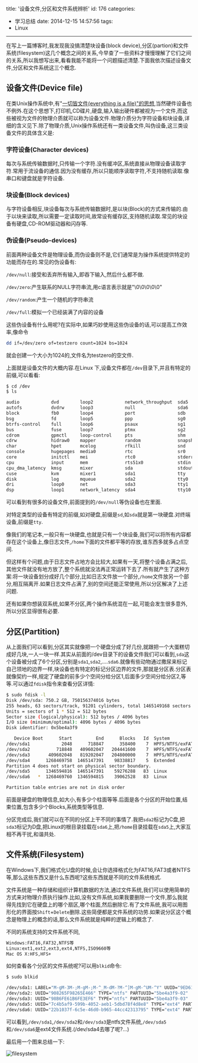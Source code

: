 title: '设备文件,分区和文件系统辨析'
id: 176
categories:
  - 学习总结
date: 2014-12-15 14:57:56
tags:
  - Linux
---

在写上一篇博客时,我发现我没搞清楚块设备(block device),分区(partion)和文件系统(filesystem)这几个概念之间的关系,今早查了一些资料才慢慢理解了它们之间的关系,所以我想写出来,看看我能不能将一个问题描述清楚.下面我依次描述设备文件,分区和文件系统这三个概念.

<!--more-->

## 设备文件(Device file)

在类Unix操作系统中,有"[一切皆文件(everything is a file)"的思想](http://en.wikipedia.org/wiki/Everything_is_a_file),当然硬件设备也不例外.在这个思想下,打印机,CD碟片,硬盘,输入输出硬件都被视为一个文件,而这些被视为文件的物理介质就可以称为设备文件.物理介质分为字符设备和块设备,详细的含义见下.除了物理介质,Unix操作系统还有一类设备文件,叫伪设备,这三类设备文件的具体含义是:

### 字符设备(Character devices)

每次与系统传输数据时,只传输一个字符.没有缓冲区,系统直接从物理设备读取字符.常用于流设备的通信.因为没有缓存,所以只能顺序读取字符,不支持随机读取.像串口和键盘就是字符设备.

### 块设备(Block devices)

与字符设备相反,块设备每次与系统传输数据时,是以块(Block)的方式来传输的.由于以块来读取,所以需要一定读取时间,故常设有缓存区,支持随机读取.常见的块设备有硬盘,CD-ROM驱动器和闪存等.

### 伪设备(Pseudo-devices)

前面两种设备文件是物理设备,而伪设备则不是,它们通常是为操作系统提供特定的功能而存在的.常见的伪设备有:

`/dev/null`:接受和丢弃所有输入,即吞下输入,然后什么都不做.

`/dev/zero`:产生联系的NULL字符串流,用c语言表示就是"\0\0\0\0\0"

`/dev/random`:产生一个随机的字符串流

`/dev/full`:模拟一个已经装满了内容的设备

这些伪设备有什么用呢?在实际中,如果巧妙使用这些伪设备的话,可以提高工作效率,像命令

```bash
dd if=/dev/zero of=testzero count=1024 bs=1024
```

就会创建一个大小为1024的,文件名为testzero的空文件.

上面就是设备文件的大概内容.在Linux 下,设备文件都在`/dev`目录下,并且有特定的前缀,可以看看:

```bash
$ cd /dev
$ ls

audio            dvd        loop2            network_throughput  sda5      tty11  tty27  tty42  tty58    v4l         vcsa4
autofs           dvdrw      loop3            null                sda6      tty12  tty28  tty43  tty59    vboxdrv     vcsa5
block            fb0        loop4            port                sdb       tty13  tty29  tty44  tty6     vboxdrvu    vcsa6
bsg              fd         loop5            ppp                 sg0       tty14  tty3   tty45  tty60    vboxnetctl  vcsa7
btrfs-control    full       loop6            psaux               sg1       tty15  tty30  tty46  tty61    vboxusb     vfio
bus              fuse       loop7            ptmx                sg2       tty16  tty31  tty47  tty62    vcs         vga_arbiter
cdrom            gpmctl     loop-control     pts                 shm       tty17  tty32  tty48  tty63    vcs1        vhci
cdrw             hidraw0    mapper           random              snapshot  tty18  tty33  tty49  tty7     vcs2        vhost-net
char             hpet       mcelog           rfkill              snd       tty19  tty34  tty5   tty8     vcs3        video0
console          hugepages  media0           rtc                 sr0       tty2   tty35  tty50  tty9     vcs4        watchdog
core             initctl    mei              rtc0                stderr    tty20  tty36  tty51  ttyS0    vcs5        watchdog0
cpu              input      mem              rts51x0             stdin     tty21  tty37  tty52  ttyS1    vcs6        xconsole
cpu_dma_latency  kmsg       mixer            sda                 stdout    tty22  tty38  tty53  ttyS2    vcs7        zero
cuse             kvm        mixer1           sda1                tty       tty23  tty39  tty54  ttyS3    vcsa
disk             log        mqueue           sda2                tty0      tty24  tty4   tty55  uhid     vcsa1
dri              loop0      net              sda3                tty1      tty25  tty40  tty56  uinput   vcsa2
dsp              loop1      network_latency  sda4                tty10     tty26  tty41  tty57  urandom  vcsa3
```
可以看到有很多的设备文件,前面提到的`/dev/null`等伪设备也在里面.

对特定类型的设备有特定的前缀,如对硬盘,前缀是`sd`,如`sda`就是第一块硬盘.对终端设备,前缀是`tty`.

像我们的笔记本,一般只有一块硬盘,也就是只有一个块设备,我们可以将所有内容都存在这个设备上,像日志文件,`/home`下面的文件都平等的存放,谁东西多就多占点空间.

但这样有个问题,由于日志文件占地方会比较大,如果有一天,将整个设备占满之后,其他文件就没有地方放了,整个系统就没法再正常运转下去了.所有就产生了这种方案:将一块设备划分成好几个部分,比如日志文件放一个部分,`/home`文件放另一个部分,相互隔离开.如果日志文件占满了,别的空间还能正常使用,所以分区解决了上述问题.

还有如果你想装双系统,如果不分区,两个操作系统混在一起,可能会发生很多意外,所以分区显得很有必要.

## 分区(Partition)

从上面我们可以看到,分区其实就像把一个硬盘分成了好几份,就跟把一个大蛋糕切成好几块,一人一块一样.其实从前面的/dev目录下的设备文件我们可以看到,`sda`这个设备被分成了6个分区,分别是`sda1`,`sda2`,....`sda6`.就像有些动物通过撒尿来标记自己领地的边界一样,块设备也有特定的标记分区边界的文件,那就是分区表.分区表就像契约一样,规定了硬盘的前多少个空间分给分区1,后面多少空间分给分区2,等等.可以通过`fdisk`指令来查看分区详情:

```bash
$ sudo fdisk -l
Disk /dev/sda: 750.2 GB, 750156374016 bytes
255 heads, 63 sectors/track, 91201 cylinders, total 1465149168 sectors
Units = sectors of 1 * 512 = 512 bytes
Sector size (logical/physical): 512 bytes / 4096 bytes
I/O size (minimum/optimal): 4096 bytes / 4096 bytes
Disk identifier: 0x5be4a3f9

   Device Boot      Start         End      Blocks   Id  System
/dev/sda1            2048      718847      358400    7  HPFS/NTFS/exFAT
/dev/sda2          718848   409602047   204441600    7  HPFS/NTFS/exFAT
/dev/sda3       409602048   819202047   204800000    7  HPFS/NTFS/exFAT
/dev/sda4      1268469758  1465147391    98338817    5  Extended
Partition 4 does not start on physical sector boundary.
/dev/sda5      1346594816  1465147391    59276288   83  Linux
/dev/sda6   *  1268469760  1346594815    39062528   83  Linux

Partition table entries are not in disk order

```
前面是硬盘的物理信息,如大小,有多少个柱面等等.后面是各个分区的开始位置,结束位置,包含多少个Blocks,系统类型等信息.

分区完成后,我们就可以在不同的分区上干不同的事情了.我把`sda2`标记为C盘,把`sda3`标记为D盘,把Linux的根目录挂载在`sda6`上,把`/home`目录挂载在`sda5`上,大家互相不再干扰,和谐共处.

## 文件系统(Filesystem)

在Windows下,我们格式化U盘的时候,会让你选择格式化为FAT16,FAT3或者NTFS等,那么这些东西又是什么东西呢?这些东西就是不同的文件系统格式.

文件系统是一种存储和组织计算机数据的方法,通过文件系统,我们可以使用简单的方式来对物理介质执行操作.比如,没有文件系统,如果我要删除一个文件,那么我就得先找到它在硬盘上的哪个扇区,哪个柱面,然后删除它.有了文件系统,我可以用图形化的界面按`Shift`+`Delete`删除.这些简便都是文件系统的功劳.如果说分区这个概念是物理上的概念的话,那么文件系统就是纯粹的逻辑上的概念了.

不同的系统支持的文件系统不同,

```bash
Windows:FAT16,FAT32,NTFS等
Linux:ext1,ext2,ext3,ext4,NTFS,ISO9660等
Mac OS X:HFS,HFS+
```

如何查看各个分区的文件系统呢?可以用`blkid`命令:

```bash
$ sudo blkid

/dev/sda1: LABEL="M-gM-3M-;M-gM-;M-^_M-dM-?M-^]M-gM-^UM-^Y" UUID="9ED61632D6160B63" TYPE="ntfs" PARTUUID="5be4a3f9-01" 
/dev/sda2: UUID="908265F98265E466" TYPE="ntfs" PARTUUID="5be4a3f9-02" 
/dev/sda3: UUID="98B6FE61B6FE3EF6" TYPE="ntfs" PARTUUID="5be4a3f9-03" 
/dev/sda5: UUID="7c4b5af9-599b-4052-aeb1-5dbd78f4d8e8" TYPE="ext4" PARTUUID="5be4a3f9-05" 
/dev/sda6: UUID="22b1037f-6c5e-46d0-b965-44cc42313795" TYPE="ext4" PARTUUID="5be4a3f9-06" 
```

可以看到,`/dev/sda1`,`/dev/sda2`和`/dev/sda3`是ntfs文件系统,`/dev/sda5`和`/dev/sda6`是ext4文件系统.(/dev/sda4去哪了呢?...)


最后用一个图来总结一下:

![filesystem](/uploads/2014/12/filesystem.png)


